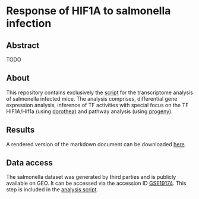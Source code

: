 # Response of HIF1A to salmonella infection

## Abstract
TODO

## About
This repository contains exclusively the [script](https://github.com/saezlab/HIF1A-activity-salmonella/blob/master/hif1a_salmonella_notebook.Rmd) for the transcriptome analysis of salmonella infected mice. The analysis comprises, differential gene expression analysis, inference of TF activities with special focus on the TF HIF1A/Hif1a (using [dorothea](http://saezlab.github.io/dorothea/)) and pathway analysis (using [progeny](http://saezlab.github.io/progeny/)).

## Results
A rendered version of the markdown document can be downloaded [here](https://github.com/saezlab/HIF1A-activity-salmonella/raw/master/hif1a_salmonella_notebook.html).

## Data access
The salmonella dataset was generated by third parties and is publicly available on GEO. It can be accessed via the accession ID [GSE19174](https://www.ncbi.nlm.nih.gov/geo/query/acc.cgi?acc=GSE19174). This step is included in the [analysis script](https://github.com/saezlab/HIF1A-activity-salmonella/blob/master/hif1a_salmonella_notebook.Rmd).
